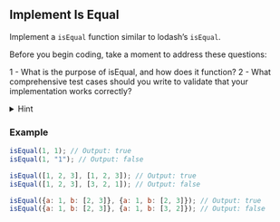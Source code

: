 ## Implement Is Equal

Implement a `isEqual` function similar to lodash’s `isEqual`.

Before you begin coding, take a moment to address these questions:

1 - What is the purpose of isEqual, and how does it function?
2 - What comprehensive test cases should you write to validate that your implementation works correctly?

<details>
  <summary>Hint</summary>
  <strong>Lodash’s documentation:</strong> <small>isEqual</small> performs a deep comparison between two values to determine if they are equivalent.
  <br/>
  <br/>
  The function should compare primitive values, arrays, and objects (including nested ones) for equality. It should return true if the two inputs are deeply equal, and false otherwise. Assume that input values are JSON-serializable (e.g., no handling for functions, circular references, or special objects like Map or Set).
</details>

### Example

```javascript
isEqual(1, 1); // Output: true
isEqual(1, "1"); // Output: false

isEqual([1, 2, 3], [1, 2, 3]); // Output: true
isEqual([1, 2, 3], [3, 2, 1]); // Output: false

isEqual({a: 1, b: [2, 3]}, {a: 1, b: [2, 3]}); // Output: true
isEqual({a: 1, b: [2, 3]}, {a: 1, b: [3, 2]}); // Output: false
```
